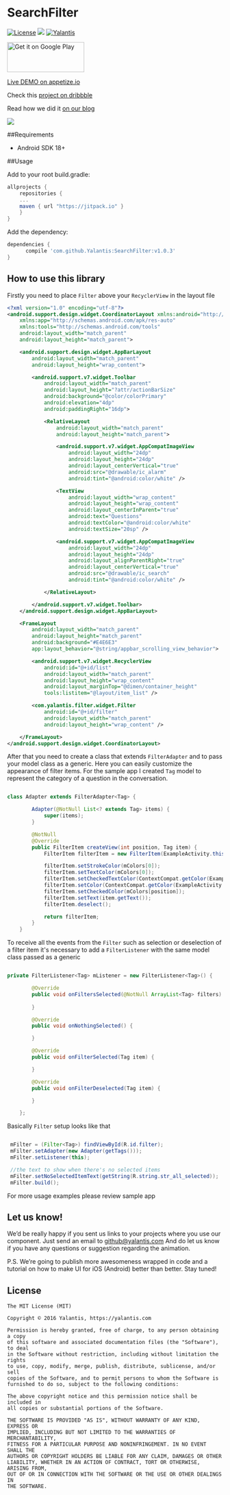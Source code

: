 # SearchFilter

[![License](http://img.shields.io/badge/license-MIT-green.svg?style=flat)]()
[![](https://jitpack.io/v/yalantis/searchfilter.svg)](https://jitpack.io/#yalantis/searchfilter)
[![Yalantis](https://raw.githubusercontent.com/Yalantis/PullToRefresh/develop/PullToRefreshDemo/Resources/badge_dark.png)](https://yalantis.com/?utm_source=github)

<a href='https://play.google.com/store/apps/details?id=com.yalantis.fitfilter&utm_source=global_co&utm_medium=prtnr&utm_content=Mar2515&utm_campaign=PartBadge&pcampaignid=MKT-Other-global-all-co-prtnr-py-PartBadge-Mar2515-1'><img alt='Get it on Google Play' src='https://play.google.com/intl/en_us/badges/images/generic/en_badge_web_generic.png' height="70" width="180"/></a>

[Live DEMO on appetize.io](https://appetize.io/app/3jke81pv6zuv9b4mt4gc53afc4)

Check this [project on dribbble](https://dribbble.com/shots/2818273-Female-in-IT-Filters)

Read how we did it [on our blog](https://yalantis.com/blog/develop-filter-animation-kotlin-android/)

<img src="gif/dribbble.gif"/>

##Requirements
- Android SDK 18+

##Usage

Add to your root build.gradle:
```Groovy
allprojects {
	repositories {
	...
	maven { url "https://jitpack.io" }
	}
}
```

Add the dependency:
```Groovy
dependencies {
	  compile 'com.github.Yalantis:SearchFilter:v1.0.3'
}
```

## How to use this library

Firstly you need to place `Filter` above your `RecyclerView` in the layout file

```xml
<?xml version="1.0" encoding="utf-8"?>
<android.support.design.widget.CoordinatorLayout xmlns:android="http://schemas.android.com/apk/res/android"
    xmlns:app="http://schemas.android.com/apk/res-auto"
    xmlns:tools="http://schemas.android.com/tools"
    android:layout_width="match_parent"
    android:layout_height="match_parent">

    <android.support.design.widget.AppBarLayout
        android:layout_width="match_parent"
        android:layout_height="wrap_content">

        <android.support.v7.widget.Toolbar
            android:layout_width="match_parent"
            android:layout_height="?attr/actionBarSize"
            android:background="@color/colorPrimary"
            android:elevation="4dp"
            android:paddingRight="16dp">

            <RelativeLayout
                android:layout_width="match_parent"
                android:layout_height="match_parent">

                <android.support.v7.widget.AppCompatImageView
                    android:layout_width="24dp"
                    android:layout_height="24dp"
                    android:layout_centerVertical="true"
                    android:src="@drawable/ic_alarm"
                    android:tint="@android:color/white" />

                <TextView
                    android:layout_width="wrap_content"
                    android:layout_height="wrap_content"
                    android:layout_centerInParent="true"
                    android:text="Questions"
                    android:textColor="@android:color/white"
                    android:textSize="20sp" />

                <android.support.v7.widget.AppCompatImageView
                    android:layout_width="24dp"
                    android:layout_height="24dp"
                    android:layout_alignParentRight="true"
                    android:layout_centerVertical="true"
                    android:src="@drawable/ic_search"
                    android:tint="@android:color/white" />

            </RelativeLayout>

        </android.support.v7.widget.Toolbar>
    </android.support.design.widget.AppBarLayout>

    <FrameLayout
        android:layout_width="match_parent"
        android:layout_height="match_parent"
        android:background="#E4E6E3"
        app:layout_behavior="@string/appbar_scrolling_view_behavior">

        <android.support.v7.widget.RecyclerView
            android:id="@+id/list"
            android:layout_width="match_parent"
            android:layout_height="wrap_content"
            android:layout_marginTop="@dimen/container_height"
            tools:listitem="@layout/item_list" />

        <com.yalantis.filter.widget.Filter
            android:id="@+id/filter"
            android:layout_width="match_parent"
            android:layout_height="wrap_content" />

    </FrameLayout>
</android.support.design.widget.CoordinatorLayout>

```

After that you need to create a class that extends `FilterAdapter` and to pass your model class as a generic. 
Here you can easily customize the appearance of filter items. For the sample app I created `Tag` model to represent 
the category of a question in the conversation.

```java 

class Adapter extends FilterAdapter<Tag> {

        Adapter(@NotNull List<? extends Tag> items) {
            super(items);
        }

        @NotNull
        @Override
        public FilterItem createView(int position, Tag item) {
            FilterItem filterItem = new FilterItem(ExampleActivity.this);

            filterItem.setStrokeColor(mColors[0]);
            filterItem.setTextColor(mColors[0]);
            filterItem.setCheckedTextColor(ContextCompat.getColor(ExampleActivity.this, android.R.color.white));
            filterItem.setColor(ContextCompat.getColor(ExampleActivity.this, android.R.color.white));
            filterItem.setCheckedColor(mColors[position]);
            filterItem.setText(item.getText());
            filterItem.deselect();

            return filterItem;
        }
    }

```

To receive all the events from the `Filter` such as selection or deselection of a filter item it's necessary 
to add a `FilterListener` with the same model class passed as a generic

```java

private FilterListener<Tag> mListener = new FilterListener<Tag>() {

        @Override
        public void onFiltersSelected(@NotNull ArrayList<Tag> filters) {
            
        }

        @Override
        public void onNothingSelected() {

        }

        @Override
        public void onFilterSelected(Tag item) {

        }

        @Override
        public void onFilterDeselected(Tag item) {

        }

    };

```

Basically `Filter` setup looks like that 

```java

 mFilter = (Filter<Tag>) findViewById(R.id.filter);
 mFilter.setAdapter(new Adapter(getTags()));
 mFilter.setListener(this);

 //the text to show when there's no selected items
 mFilter.setNoSelectedItemText(getString(R.string.str_all_selected));
 mFilter.build();

```

For more usage examples please review sample app

## Let us know!

We’d be really happy if you sent us links to your projects where you use our component. Just send an email to github@yalantis.com And do let us know if you have any questions or suggestion regarding the animation. 

P.S. We’re going to publish more awesomeness wrapped in code and a tutorial on how to make UI for iOS (Android) better than better. Stay tuned!

## License

	The MIT License (MIT)

	Copyright © 2016 Yalantis, https://yalantis.com

	Permission is hereby granted, free of charge, to any person obtaining a copy
	of this software and associated documentation files (the "Software"), to deal
	in the Software without restriction, including without limitation the rights
	to use, copy, modify, merge, publish, distribute, sublicense, and/or sell
	copies of the Software, and to permit persons to whom the Software is
	furnished to do so, subject to the following conditions:

	The above copyright notice and this permission notice shall be included in
	all copies or substantial portions of the Software.

	THE SOFTWARE IS PROVIDED "AS IS", WITHOUT WARRANTY OF ANY KIND, EXPRESS OR
	IMPLIED, INCLUDING BUT NOT LIMITED TO THE WARRANTIES OF MERCHANTABILITY,
	FITNESS FOR A PARTICULAR PURPOSE AND NONINFRINGEMENT. IN NO EVENT SHALL THE
	AUTHORS OR COPYRIGHT HOLDERS BE LIABLE FOR ANY CLAIM, DAMAGES OR OTHER
	LIABILITY, WHETHER IN AN ACTION OF CONTRACT, TORT OR OTHERWISE, ARISING FROM,
	OUT OF OR IN CONNECTION WITH THE SOFTWARE OR THE USE OR OTHER DEALINGS IN
	THE SOFTWARE.
